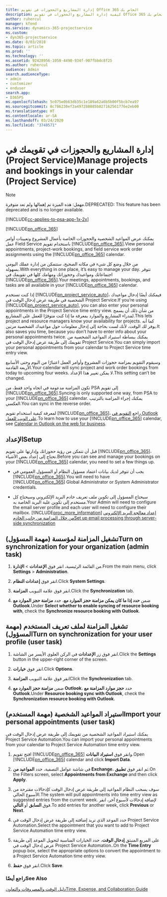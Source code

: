 ```yaml
---
title: إدارة المشاريع والحجوزات في تقويم Office 365 الخاص بك
description: كيفية إدارة المشاريع والحجوزات في تقويم Office 365 الخاص بك
author: ruhercul
manager: kfend
ms.service: dynamics-365-projectservice
ms.custom:
- dyn365-projectservice
ms.date: 8/03/2018
ms.topic: article
ms.prod: ''
ms.technology: ''
ms.assetid: 92428956-1058-4490-934f-907fbbdc8f25
ms.author: ruhercul
audience: Admin
search.audienceType:
- admin
- customizer
- enduser
search.app:
- D365PS
ms.openlocfilehash: 5c075e0b63db35c1e189a62a6b5b00f5bcb7ea97
ms.sourcegitcommit: 8c786230ef2a497280885b827162561776e2eb00
ms.translationtype: HT
ms.contentlocale: ar-SA
ms.lasthandoff: 03/24/2020
ms.locfileid: "3748571"
---
```

# <a name="manage-projects-and-bookings-in-your-calendar-project-service"></a><span data-ttu-id="427e1-103">إدارة المشاريع والحجوزات في تقويمك في (Project Service)</span><span class="sxs-lookup"><span data-stu-id="427e1-103">Manage projects and bookings in your calendar (Project Service)</span></span>

> [!Note]
> <span data-ttu-id="427e1-104">مهمل: هذه الميزة تم إهمالها ولم تعد متوفرة.</span><span class="sxs-lookup"><span data-stu-id="427e1-104">DEPRECATED: This feature has been deprecated and is no longer available.</span></span>

[!INCLUDE[cc-applies-to-psa-app-1x-2x](../includes/cc-applies-to-psa-app-1x-2x.md)]

[!INCLUDE[pn_office_365](../includes/pn-office-365.md)] 

<span data-ttu-id="427e1-105">يمكنك عرض المواعيد الشخصية والحجوزات الخاصة بأعمال المشروع وتعيينات أوامر عمل Field Service باستخدام تقويم [!INCLUDE[pn_office_365](../includes/pn-office-365.md)].</span><span class="sxs-lookup"><span data-stu-id="427e1-105">View personal appointments, project-work bookings, and field service work order assignments using the [!INCLUDE[pn_office_365](../includes/pn-office-365.md)] calendar.</span></span>  
  
 <span data-ttu-id="427e1-106">من خلال وضع كل شيء في مكانه الصحيح، ستتمكن من إدارة عملك اليومي بسهولة.</span><span class="sxs-lookup"><span data-stu-id="427e1-106">With everything in one place, it’s easy to manage your day.</span></span> <span data-ttu-id="427e1-107">تتوفر اجتماعاتك ومواعيدك وحجوزاتك ومهامك كلها في تقويمك في [!INCLUDE[pn_office_365](../includes/pn-office-365.md)].</span><span class="sxs-lookup"><span data-stu-id="427e1-107">Your meetings, appointments, bookings, and tasks are all available in your [!INCLUDE[pn_office_365](../includes/pn-office-365.md)] calendar.</span></span>  
  
 <span data-ttu-id="427e1-108">إذا كنت تستخدم [!INCLUDE[pn_project_service_auto](../includes/pn-project-service-auto.md)]، فيمكنك أيضًا إدخال مواعيدك الشخصية في طريقة عرض إدخال الوقت في Project Service.</span><span class="sxs-lookup"><span data-stu-id="427e1-108">If you’re using [!INCLUDE[pn_project_service_auto](../includes/pn-project-service-auto.md)], you can also enter your personal appointments in the Project Service time entry view.</span></span> <span data-ttu-id="427e1-109">من شأن ذلك أن يسمح لمدراء المشاريع والموارد بمعرفة ما إذا كنت متوفرًا للعمل على المشاريع.</span><span class="sxs-lookup"><span data-stu-id="427e1-109">This lets project and resource managers know your availability for projects.</span></span> <span data-ttu-id="427e1-110">كما أنه يوفر لك الوقت، لأنك لست بحاجة إلى إدخال معلومات حول مواعيدك الشخصية مرتين.</span><span class="sxs-lookup"><span data-stu-id="427e1-110">It also saves you time, because you don’t have to enter info about your personal appointments twice.</span></span> <span data-ttu-id="427e1-111">يمكنك ببساطة استيراد المواعيد الشخصية من تقويمك إلى طريقة عرض إدخال الوقت في Project Service.‬</span><span class="sxs-lookup"><span data-stu-id="427e1-111">You can simply import your personal appointments from your calendar to Project Service time entry view.</span></span>  
  
 <span data-ttu-id="427e1-112">وسيقوم التقويم بمزامنة حجوزات المشروع وأوامر العمل اعتبارًا من اليوم وحتى الأسابيع الأربعة القادمة.</span><span class="sxs-lookup"><span data-stu-id="427e1-112">Your calendar will sync project and work order bookings from today to upcoming four weeks.</span></span> <span data-ttu-id="427e1-113">لا يمكن تغيير هذا الإعداد.</span><span class="sxs-lookup"><span data-stu-id="427e1-113">This setting can’t be changed.</span></span>  
  
 <span data-ttu-id="427e1-114">تكون المزامنة مدعومة في اتجاه واحد فقط، من PSA إلى تقويم [!INCLUDE[pn_office_365](../includes/pn-office-365.md)].</span><span class="sxs-lookup"><span data-stu-id="427e1-114">Syncing is only supported one way, from PSA to your [!INCLUDE[pn_office_365](../includes/pn-office-365.md)] calendar.</span></span> <span data-ttu-id="427e1-115">يمكنك إجراء المزامنة بالترتيب العكسي.</span><span class="sxs-lookup"><span data-stu-id="427e1-115">You can sync in the reverse order.</span></span> 
  
 <span data-ttu-id="427e1-116">لمعرفة كيفية استخدام تقويم [!INCLUDE[pn_office_365](../includes/pn-office-365.md)]، راجع [التقويم في Outlook على الويب للعمل](https://support.office.com/article/Calendar-in-Outlook-on-the-web-for-business-5219c457-d1fe-4c2f-9032-1a816b88e936).</span><span class="sxs-lookup"><span data-stu-id="427e1-116">To learn how to use your [!INCLUDE[pn_office_365](../includes/pn-office-365.md)] calendar, see [Calendar in Outlook on the web for business](https://support.office.com/article/Calendar-in-Outlook-on-the-web-for-business-5219c457-d1fe-4c2f-9032-1a816b88e936).</span></span>  
  
## <a name="setup"></a><span data-ttu-id="427e1-117">الإعداد</span><span class="sxs-lookup"><span data-stu-id="427e1-117">Setup</span></span>  
 <span data-ttu-id="427e1-118">قبل أن تتمكن من رؤية حجوزاتك وإدارتها على تقويم [!INCLUDE[pn_office_365](../includes/pn-office-365.md)]، تحتاج إلى إعداد بعض الأشياء.</span><span class="sxs-lookup"><span data-stu-id="427e1-118">Before you can see and manage your bookings on your [!INCLUDE[pn_office_365](../includes/pn-office-365.md)] calendar, you need to set a few things up.</span></span>  
  
- <span data-ttu-id="427e1-119">يجب أن تتوفر لديك بيانات اعتماد مسؤول النظام أو المسؤول العمومي في [!INCLUDE[pn_office_365](../includes/pn-office-365.md)].</span><span class="sxs-lookup"><span data-stu-id="427e1-119">You will need to have [!INCLUDE[pn_office_365](../includes/pn-office-365.md)] Global Administrator or System Administrator credentials.</span></span>  
  
- <span data-ttu-id="427e1-120">سيحتاج المسؤول إلى تكوين ملف تعريف خادم البريد الإلكتروني وسيحتاج كل مستخدم إلى تكوين علبة البريد الخاصة به.</span><span class="sxs-lookup"><span data-stu-id="427e1-120">Your Admin will need to configure the email server profile and each user will need to configure their mailbox.</span></span> [!INCLUDE[proc_more_information](../includes/proc-more-information.md)] <span data-ttu-id="427e1-121">[إعداد معالجة البريد الإلكتروني من خلال المزامنة من جانب الخادم](../admin/set-up-server-side-synchronization-of-email-appointments-contacts-and-tasks.md)</span><span class="sxs-lookup"><span data-stu-id="427e1-121">[Set up email processing through server-side synchronization](../admin/set-up-server-side-synchronization-of-email-appointments-contacts-and-tasks.md)</span></span>  
  
## <a name="turn-on-synchronization-for-your-organization-admin-task"></a><span data-ttu-id="427e1-122">تشغيل المزامنة لمؤسسة (مهمة المسؤول)</span><span class="sxs-lookup"><span data-stu-id="427e1-122">Turn on synchronization for your organization (admin task)</span></span>  
  
1.  <span data-ttu-id="427e1-123">من القائمة الرئيسية، انقر فوق **الإعدادات** > **الإدارة**.</span><span class="sxs-lookup"><span data-stu-id="427e1-123">From the main menu, click **Settings** > **Administration**.</span></span>  
  
2.  <span data-ttu-id="427e1-124">انقر فوق **إعدادات النظام**.</span><span class="sxs-lookup"><span data-stu-id="427e1-124">Click **System Settings**.</span></span>  
  
3.  <span data-ttu-id="427e1-125">انقر فوق علامة التبويب **المزامنة**.</span><span class="sxs-lookup"><span data-stu-id="427e1-125">Click the **Synchronization** tab.</span></span>  
  
4.  <span data-ttu-id="427e1-126">ضمن **حدد إذا ما كان يمكن مزامنة حجز الموارد مع**، حدد **مزامنة حجز الموارد مع Outlook**.</span><span class="sxs-lookup"><span data-stu-id="427e1-126">Under **Select whether to enable syncing of resource booking with**, check the **Synchronize resource booking with Outlook**.</span></span>  
  
## <a name="turn-on-synchronization-for-your-user-profile-user-task"></a><span data-ttu-id="427e1-127">تشغيل المزامنة لملف تعريف المستخدم (مهمة المسؤول)</span><span class="sxs-lookup"><span data-stu-id="427e1-127">Turn on synchronization for your user profile (user task)</span></span>  
  
1.  <span data-ttu-id="427e1-128">انقر فوق زر **الإعدادات** في الركن العلوي الأيسر من الشاشة.</span><span class="sxs-lookup"><span data-stu-id="427e1-128">Click the **Settings** button in the upper-right corner of the screen.</span></span>  
  
2.  <span data-ttu-id="427e1-129">انقر فوق **خيارات**.</span><span class="sxs-lookup"><span data-stu-id="427e1-129">Click **Options**.</span></span>  
  
3.  <span data-ttu-id="427e1-130">انقر فوق علامة التبويب **المزامنة**</span><span class="sxs-lookup"><span data-stu-id="427e1-130">Click the **Synchronization** tab.</span></span>  
  
4.  <span data-ttu-id="427e1-131">ضمن **مزامنة حجز الموارد مع Outlook**، حدد **حجز موارد المزامنة مع Outlook**.</span><span class="sxs-lookup"><span data-stu-id="427e1-131">Under **Resource booking sync with Outlook**, check the **Synchronization resource booking with Outlook**.</span></span>  
  
## <a name="import-your-personal-appointments-user-task"></a><span data-ttu-id="427e1-132">استيراد المواعيد الشخصية (مهمة المستخدم)</span><span class="sxs-lookup"><span data-stu-id="427e1-132">Import your personal appointments (user task)</span></span>  
 <span data-ttu-id="427e1-133">يمكنك استيراد المواعيد الشخصية من تقويمك إلى طريقة عرض إدخال الوقت في Project Service Automation.‬</span><span class="sxs-lookup"><span data-stu-id="427e1-133">You can import your personal appointments from your calendar to Project Service Automation time entry view.</span></span>  
  
1. <span data-ttu-id="427e1-134">افتح تقويم [!INCLUDE[pn_office_365](../includes/pn-office-365.md)] وانقر فوق **استيراد البيانات**.</span><span class="sxs-lookup"><span data-stu-id="427e1-134">Open [!INCLUDE[pn_office_365](../includes/pn-office-365.md)] calendar and click **Import Data**.</span></span>  
  
2. <span data-ttu-id="427e1-135">في شاشة عوامل التصفية، حدد **المواعيد من Exchange**، ثم انقر فوق **تطبيق**.</span><span class="sxs-lookup"><span data-stu-id="427e1-135">On the Filters screen, select **Appointments from Exchange** and then click **Apply**.</span></span>  
  
3. <span data-ttu-id="427e1-136">سوف يسحب النظام المواعيد إلى طريقة عرض إدخال الوقت كإدخالات مقترحة من الأسبوع الحالي.</span><span class="sxs-lookup"><span data-stu-id="427e1-136">The system will pull appointments into time entry view as suggested entries from the current week.</span></span> <span data-ttu-id="427e1-137">لإضافة إدخالات لأسبوع آخر، انقر فوق **السابق** أو **التالي**.</span><span class="sxs-lookup"><span data-stu-id="427e1-137">To add entries for another week, click **Previous** or **Next**.</span></span>  
  
4. <span data-ttu-id="427e1-138">حدد الموعد الذي تريد إضافته إلى طريقة عرض إدخال الوقت في Project Service Automation.</span><span class="sxs-lookup"><span data-stu-id="427e1-138">Select the appointment that you want to add to Project Service Automation time entry view.</span></span>  
  
5. <span data-ttu-id="427e1-139">على المربع المنبثق **إدخال الوقت**، حدد الخيارات المناسبة لتحويل الموعد إلى طريقة عرض إدخال الوقت في Project Service Automation..</span><span class="sxs-lookup"><span data-stu-id="427e1-139">On the **Time Entry** popup box, select the appropriate options to convert the appointment to a Project Service Automation time entry view.</span></span>  
  
6. <span data-ttu-id="427e1-140">انقر فوق **حفظ**.</span><span class="sxs-lookup"><span data-stu-id="427e1-140">Click **Save**.</span></span>  
  
### <a name="see-also"></a><span data-ttu-id="427e1-141">راجع أيضًا</span><span class="sxs-lookup"><span data-stu-id="427e1-141">See Also</span></span>  
 [<span data-ttu-id="427e1-142">دليل الوقت والمصروفات والتعاون</span><span class="sxs-lookup"><span data-stu-id="427e1-142">Time, Expense, and Collaboration Guide</span></span>](../project-service/time-expense-collaboration-guide.md)
